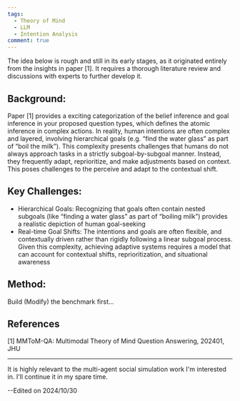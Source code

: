 ```yaml
---
tags:
  - Theory of Mind
  - LLM
  - Intention Analysis
comment: true
---
```


The idea below is rough and still in its early stages, as it originated entirely from the insights in paper [1]. It requires a thorough literature review and discussions with experts to further develop it.

## Background:
Paper [1] provides a exciting categorization of the belief inference and goal inference in your proposed question types, which defines the atomic inference in complex actions. In reality, human intentions are often complex and layered, involving hierarchical goals (e.g. “find the water glass” as part of “boil the milk”). This complexity presents challenges that humans do not always approach tasks in a strictly subgoal-by-subgoal manner. Instead, they frequently adapt, reprioritize, and make adjustments based on context. This poses challenges to the perceive and adapt to the contextual shift. 

## Key Challenges:
- Hierarchical Goals: Recognizing that goals often contain nested subgoals (like “finding a water glass” as part of “boiling milk”) provides a realistic depiction of human goal-seeking
- Real-time Goal Shifts: The intentions and goals are often flexible, and contextually driven rather than rigidly following a linear subgoal process. Given this complexity, achieving adaptive systems requires a model that can account for contextual shifts, reprioritization, and situational awareness

## Method:
Build (Modify) the benchmark first...



## References
[1] MMToM-QA: Multimodal Theory of Mind Question Answering, 202401, JHU


---
It is highly relevant to the multi-agent social simulation work I'm interested in. I'll continue it in my spare time.

--Edited on 2024/10/30